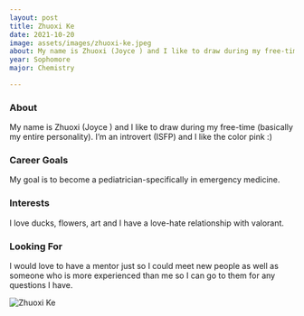 ```yaml
---
layout: post
title: Zhuoxi Ke 
date: 2021-10-20
image: assets/images/zhuoxi-ke.jpeg
about: My name is Zhuoxi (Joyce ) and I like to draw during my free-time (basically my entire personality). I’m an introvert (ISFP) and I like the color pink :)
year: Sophomore
major: Chemistry

---
```


### About

My name is Zhuoxi (Joyce ) and I like to draw during my free-time (basically my entire personality). I’m an introvert (ISFP) and I like the color pink :)

### Career Goals

My goal is to become a pediatrician-specifically in emergency medicine.

### Interests

I love ducks, flowers, art and I have a love-hate relationship with valorant.

### Looking For

I would love to have a mentor just so I could meet new people as well as someone who is more experienced than me so I can go to them for any questions I have.

<div class="text-center my-5">
    <img src="{ ../assets/images/zhuoxi-ke.jpeg | absolute_url }" alt="Zhuoxi Ke" class="rounded post-img" />
</div>
